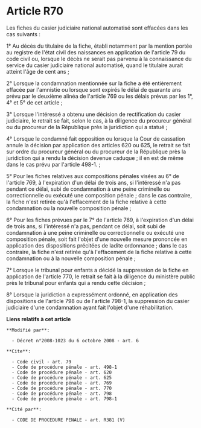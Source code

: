 # Article R70

Les fiches du casier judiciaire national automatisé sont effacées dans les cas suivants : 

1° Au décès du titulaire de la fiche, établi notamment par la mention portée au registre de l'état civil des naissances en
application de l'article 79 du code civil ou, lorsque le décès ne serait pas parvenu à la connaissance du service du casier
judiciaire national automatisé, quand le titulaire aurait atteint l'âge de cent ans ; 

2° Lorsque la condamnation mentionnée sur la fiche a été entièrement effacée par l'amnistie ou lorsque sont expirés le délai
de quarante ans prévu par le deuxième alinéa de l'article 769 ou les délais prévus par les 1°, 4° et 5° de cet article ; 

3° Lorsque l'intéressé a obtenu une décision de rectification du casier judiciaire, le retrait se fait, selon le cas, à la
diligence du procureur général ou du procureur de la République près la juridiction qui a statué ; 

4° Lorsque le condamné fait opposition ou lorsque la Cour de cassation annule la décision par application des articles 620 ou
625, le retrait se fait sur ordre du procureur général ou du procureur de la République près la juridiction qui a rendu la
décision devenue caduque ; il en est de même dans le cas prévu par l'article 498-1. ; 

5° Pour les fiches relatives aux compositions pénales visées au 6° de l'article 769, à l'expiration d'un délai de trois ans,
si l'intéressé n'a pas pendant ce délai, subi de condamnation à une peine criminelle ou correctionnelle ou exécuté une
composition pénale ; dans le cas contraire, la fiche n'est retirée qu'à l'effacement de la fiche relative à cette
condamnation ou la nouvelle composition pénale ; 

6° Pour les fiches prévues par le 7° de l'article 769, à l'expiration d'un délai de trois ans, si l'intéressé n'a pas,
pendant ce délai, soit subi de condamnation à une peine criminelle ou correctionnelle ou exécuté une composition pénale, soit
fait l'objet d'une nouvelle mesure prononcée en application des dispositions précitées de ladite ordonnance ; dans le cas
contraire, la fiche n'est retirée qu'à l'effacement de la fiche relative à cette condamnation ou à la nouvelle composition
pénale ; 

7° Lorsque le tribunal pour enfants a décidé la suppression de la fiche en application de l'article 770, le retrait se fait à
la diligence du ministère public près le tribunal pour enfants qui a rendu cette décision ; 

8° Lorsque la juridiction a expressément ordonné, en application des dispositions de l'article 798 ou de l'article 798-1, la
suppression du casier judiciaire d'une condamnation ayant fait l'objet d'une réhabilitation.

**Liens relatifs à cet article**

	**Modifié par**:

	  - Décret n°2008-1023 du 6 octobre 2008 - art. 6

	**Cite**:

	  - Code civil - art. 79
	  - Code de procédure pénale - art. 498-1
	  - Code de procédure pénale - art. 620
	  - Code de procédure pénale - art. 625
	  - Code de procédure pénale - art. 769
	  - Code de procédure pénale - art. 770
	  - Code de procédure pénale - art. 798
	  - Code de procédure pénale - art. 798-1

	**Cité par**:

	  - CODE DE PROCEDURE PENALE - art. R381 (V)

